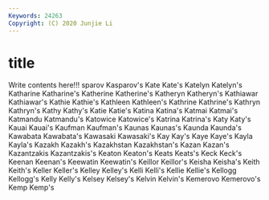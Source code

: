 ```yaml
---
Keywords: 24263
Copyright: (C) 2020 Junjie Li
---
```


# title

Write contents here!!!
sparov 
Kasparov's 
Kate 
Kate's 
Katelyn
Katelyn's 
Katharine 
Katharine's 
Katherine 
Katherine's 
Katheryn 
Katheryn's 
Kathiawar 
Kathiawar's 
Kathie
Kathie's 
Kathleen 
Kathleen's 
Kathrine 
Kathrine's 
Kathryn 
Kathryn's 
Kathy 
Kathy's 
Katie
Katie's 
Katina 
Katina's 
Katmai 
Katmai's 
Katmandu 
Katmandu's 
Katowice 
Katowice's 
Katrina
Katrina's 
Katy 
Katy's 
Kauai 
Kauai's 
Kaufman 
Kaufman's 
Kaunas 
Kaunas's 
Kaunda
Kaunda's 
Kawabata 
Kawabata's 
Kawasaki 
Kawasaki's 
Kay 
Kay's 
Kaye 
Kaye's 
Kayla
Kayla's 
Kazakh 
Kazakh's 
Kazakhstan 
Kazakhstan's 
Kazan 
Kazan's 
Kazantzakis 
Kazantzakis's 
Keaton
Keaton's 
Keats 
Keats's 
Keck 
Keck's 
Keenan 
Keenan's 
Keewatin 
Keewatin's 
Keillor
Keillor's 
Keisha 
Keisha's 
Keith 
Keith's 
Keller 
Keller's 
Kelley 
Kelley's 
Kelli
Kelli's 
Kellie 
Kellie's 
Kellogg 
Kellogg's 
Kelly 
Kelly's 
Kelsey 
Kelsey's 
Kelvin
Kelvin's 
Kemerovo 
Kemerovo's 
Kemp 
Kemp's 

